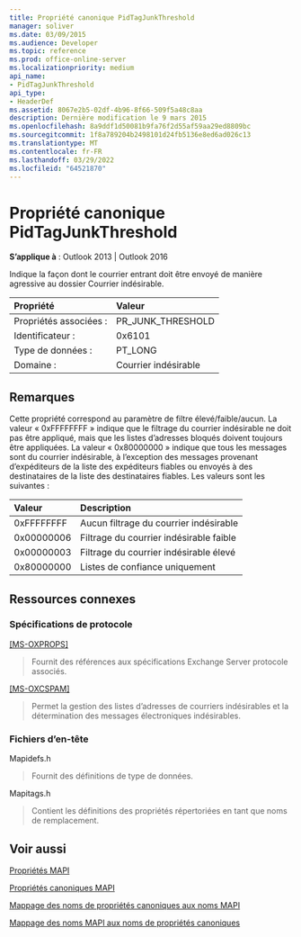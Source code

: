 ```yaml
---
title: Propriété canonique PidTagJunkThreshold
manager: soliver
ms.date: 03/09/2015
ms.audience: Developer
ms.topic: reference
ms.prod: office-online-server
ms.localizationpriority: medium
api_name:
- PidTagJunkThreshold
api_type:
- HeaderDef
ms.assetid: 8067e2b5-02df-4b96-8f66-509f5a48c8aa
description: Dernière modification le 9 mars 2015
ms.openlocfilehash: 8a9ddf1d50081b9fa76f2d55af59aa29ed8809bc
ms.sourcegitcommit: 1f8a789204b2498101d24fb5136e8ed6ad026c13
ms.translationtype: MT
ms.contentlocale: fr-FR
ms.lasthandoff: 03/29/2022
ms.locfileid: "64521870"
---
```

# <a name="pidtagjunkthreshold-canonical-property"></a>Propriété canonique PidTagJunkThreshold

  
  
**S’applique à** : Outlook 2013 | Outlook 2016 
  
Indique la façon dont le courrier entrant doit être envoyé de manière agressive au dossier Courrier indésirable.
  
|Propriété|Valeur|
|:-----|:-----|
|Propriétés associées :  <br/> |PR_JUNK_THRESHOLD  <br/> |
|Identificateur :  <br/> |0x6101  <br/> |
|Type de données :  <br/> |PT_LONG  <br/> |
|Domaine :  <br/> |Courrier indésirable  <br/> |
   
## <a name="remarks"></a>Remarques

Cette propriété correspond au paramètre de filtre élevé/faible/aucun. La valeur « 0xFFFFFFFF » indique que le filtrage du courrier indésirable ne doit pas être appliqué, mais que les listes d’adresses bloqués doivent toujours être appliquées. La valeur « 0x80000000 » indique que tous les messages sont du courrier indésirable, à l’exception des messages provenant d’expéditeurs de la liste des expéditeurs fiables ou envoyés à des destinataires de la liste des destinataires fiables. Les valeurs sont les suivantes :
  
|**Valeur**|**Description**|
|:-----|:-----|
|0xFFFFFFFF  <br/> |Aucun filtrage du courrier indésirable  <br/> |
|0x00000006  <br/> |Filtrage du courrier indésirable faible  <br/> |
|0x00000003  <br/> |Filtrage du courrier indésirable élevé  <br/> |
|0x80000000  <br/> |Listes de confiance uniquement  <br/> |
   
## <a name="related-resources"></a>Ressources connexes

### <a name="protocol-specifications"></a>Spécifications de protocole

[[MS-OXPROPS]](https://msdn.microsoft.com/library/f6ab1613-aefe-447d-a49c-18217230b148%28Office.15%29.aspx)
  
> Fournit des références aux spécifications Exchange Server protocole associés.
    
[[MS-OXCSPAM]](https://msdn.microsoft.com/library/522f8587-4aed-4cd6-831b-40bd87862189%28Office.15%29.aspx)
  
> Permet la gestion des listes d’adresses de courriers indésirables et la détermination des messages électroniques indésirables.
    
### <a name="header-files"></a>Fichiers d’en-tête

Mapidefs.h
  
> Fournit des définitions de type de données.
    
Mapitags.h
  
> Contient les définitions des propriétés répertoriées en tant que noms de remplacement.
    
## <a name="see-also"></a>Voir aussi



[Propriétés MAPI](mapi-properties.md)
  
[Propriétés canoniques MAPI](mapi-canonical-properties.md)
  
[Mappage des noms de propriétés canoniques aux noms MAPI](mapping-canonical-property-names-to-mapi-names.md)
  
[Mappage des noms MAPI aux noms de propriétés canoniques](mapping-mapi-names-to-canonical-property-names.md)


